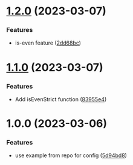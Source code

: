 # [1.2.0](https://github.com/Weetbix/nx-monorepo-example/compare/is-even-v1.1.0...is-even-v1.2.0) (2023-03-07)


### Features

* is-even feature ([2dd68bc](https://github.com/Weetbix/nx-monorepo-example/commit/2dd68bc1f00f641922fa637b8b0a1ac962e02d6e))

# [1.1.0](https://github.com/Weetbix/nx-monorepo-example/compare/is-even-v1.0.0...is-even-v1.1.0) (2023-03-07)


### Features

* Add isEvenStrict function ([83955e4](https://github.com/Weetbix/nx-monorepo-example/commit/83955e47b55af5afa0e4b29ee2b43f0e3466a95d))

# 1.0.0 (2023-03-06)


### Features

* use example from repo for config ([5d94bd8](https://github.com/Weetbix/nx-monorepo-example/commit/5d94bd88da53a29bf77693b31d6287be2bc12c54))
